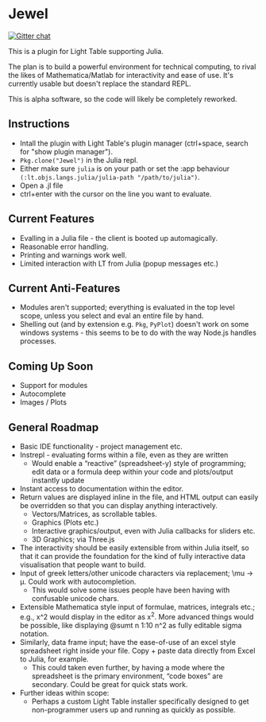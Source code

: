 # Jewel

[![Gitter chat](https://badges.gitter.im/one-more-minute/Jewel.png)](https://gitter.im/one-more-minute/Jewel)

This is a plugin for Light Table supporting Julia.

The plan is to build a powerful environment for technical computing, to rival the likes of Mathematica/Matlab for interactivity and ease of use. It's currently usable but doesn't replace the standard REPL.

This is alpha software, so the code will likely be completely reworked.

## Instructions

* Intall the plugin with Light Table's plugin manager (ctrl+space, search for "show plugin manager").
* `Pkg.clone("Jewel")` in the Julia repl.
* Either make sure `julia` is on your path or set the :app behaviour `(:lt.objs.langs.julia/julia-path "/path/to/julia")`.
* Open a .jl file
* ctrl+enter with the cursor on the line you want to evaluate.

## Current Features

* Evalling in a Julia file - the client is booted up automagically.
* Reasonable error handling.
* Printing and warnings work well.
* Limited interaction with LT from Julia (popup messages etc.)

## Current Anti-Features

* Modules aren't supported; everything is evaluated in the top level scope, unless you select and eval an entire file by hand.
* Shelling out (and by extension e.g. `Pkg`, `PyPlot`) doesn't work on some windows systems - this seems to be to do with the way Node.js handles processes.

## Coming Up Soon

* Support for modules
* Autocomplete
* Images / Plots

## General Roadmap

* Basic IDE functionality - project management etc.
* Instrepl - evaluating forms within a file, even as they are written
  * Would enable a “reactive” (spreadsheet-y) style of programming; edit data or a formula deep within your code and plots/output instantly update
* Instant access to documentation within the editor.
* Return values are displayed inline in the file, and HTML output can easily be overridden so that you can display anything interactively.
  * Vectors/Matrices, as scrollable tables.
  * Graphics (Plots etc.)
  * Interactive graphics/output, even with Julia callbacks for sliders etc.
  * 3D Graphics; via Three.js
* The interactivity should be easily extensible from within Julia itself, so that it can provide the foundation for the kind of fully interactive data visualisation that people want to build.
* Input of greek letters/other unicode characters via replacement; \mu -> μ. Could work with autocompletion.
  * This would solve some issues people have been having with confusable unicode chars.
* Extensible Mathematica style input of formulae, matrices, integrals etc.; e.g., x^2 would display in the editor as x<sup>2</sup>. More advanced things would be possible, like displaying @sumt n 1:10 n^2 as fully editable sigma notation.
* Similarly, data frame input; have the ease-of-use of an excel style spreadsheet right inside your file. Copy + paste data directly from Excel to Julia, for example.
  * This could taken even further, by having a mode where the spreadsheet is the primary environment, “code boxes” are secondary. Could be great for quick stats work.
* Further ideas within scope:
  * Perhaps a custom Light Table installer specifically designed to get non-programmer users up and running as quickly as possible.

